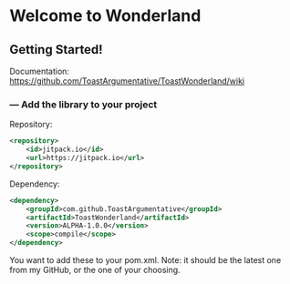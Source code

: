 # Welcome to Wonderland

## Getting Started!

Documentation: https://github.com/ToastArgumentative/ToastWonderland/wiki

### — Add the library to your project

Repository: 
```xml
<repository>
    <id>jitpack.io</id>
    <url>https://jitpack.io</url>
</repository>
```
Dependency:
```xml
<dependency>
    <groupId>com.github.ToastArgumentative</groupId>
    <artifactId>ToastWonderland</artifactId>
    <version>ALPHA-1.0.0</version>
    <scope>compile</scope>
</dependency>
```
You want to add these to your pom.xml.
Note: it <version>should be the latest one from my GitHub, or the one of your choosing.
